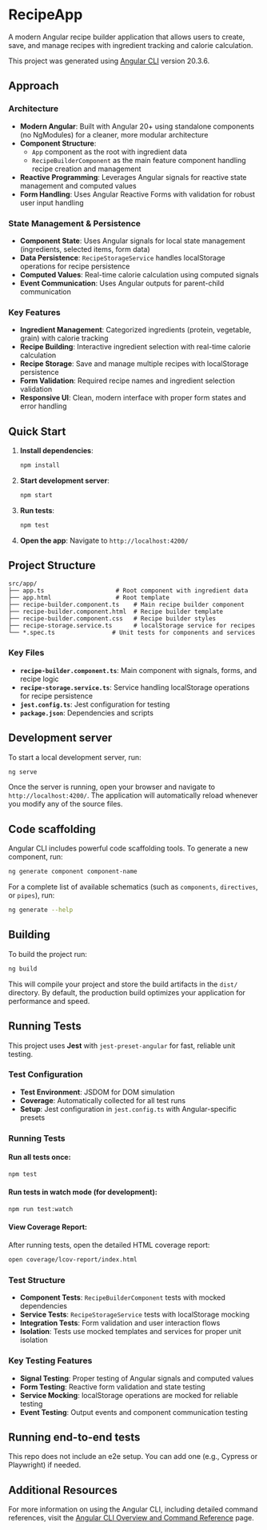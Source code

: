 # RecipeApp

A modern Angular recipe builder application that allows users to create, save, and manage recipes with ingredient tracking and calorie calculation.

This project was generated using [Angular CLI](https://github.com/angular/angular-cli) version 20.3.6.

## Approach

### Architecture
- **Modern Angular**: Built with Angular 20+ using standalone components (no NgModules) for a cleaner, more modular architecture
- **Component Structure**: 
  - `App` component as the root with ingredient data
  - `RecipeBuilderComponent` as the main feature component handling recipe creation and management
- **Reactive Programming**: Leverages Angular signals for reactive state management and computed values
- **Form Handling**: Uses Angular Reactive Forms with validation for robust user input handling

### State Management & Persistence
- **Component State**: Uses Angular signals for local state management (ingredients, selected items, form data)
- **Data Persistence**: `RecipeStorageService` handles localStorage operations for recipe persistence
- **Computed Values**: Real-time calorie calculation using computed signals
- **Event Communication**: Uses Angular outputs for parent-child communication

### Key Features
- **Ingredient Management**: Categorized ingredients (protein, vegetable, grain) with calorie tracking
- **Recipe Building**: Interactive ingredient selection with real-time calorie calculation
- **Recipe Storage**: Save and manage multiple recipes with localStorage persistence
- **Form Validation**: Required recipe names and ingredient selection validation
- **Responsive UI**: Clean, modern interface with proper form states and error handling

## Quick Start

1. **Install dependencies**:
   ```bash
   npm install
   ```

2. **Start development server**:
   ```bash
   npm start
   ```

3. **Run tests**:
   ```bash
   npm test
   ```

4. **Open the app**: Navigate to `http://localhost:4200/`

## Project Structure

```
src/app/
├── app.ts                    # Root component with ingredient data
├── app.html                  # Root template
├── recipe-builder.component.ts    # Main recipe builder component
├── recipe-builder.component.html  # Recipe builder template
├── recipe-builder.component.css   # Recipe builder styles
├── recipe-storage.service.ts      # localStorage service for recipes
└── *.spec.ts                # Unit tests for components and services
```

### Key Files
- **`recipe-builder.component.ts`**: Main component with signals, forms, and recipe logic
- **`recipe-storage.service.ts`**: Service handling localStorage operations for recipe persistence
- **`jest.config.ts`**: Jest configuration for testing
- **`package.json`**: Dependencies and scripts

## Development server

To start a local development server, run:

```bash
ng serve
```

Once the server is running, open your browser and navigate to `http://localhost:4200/`. The application will automatically reload whenever you modify any of the source files.

## Code scaffolding

Angular CLI includes powerful code scaffolding tools. To generate a new component, run:

```bash
ng generate component component-name
```

For a complete list of available schematics (such as `components`, `directives`, or `pipes`), run:

```bash
ng generate --help
```

## Building

To build the project run:

```bash
ng build
```

This will compile your project and store the build artifacts in the `dist/` directory. By default, the production build optimizes your application for performance and speed.

## Running Tests

This project uses **Jest** with `jest-preset-angular` for fast, reliable unit testing.

### Test Configuration
- **Test Environment**: JSDOM for DOM simulation
- **Coverage**: Automatically collected for all test runs
- **Setup**: Jest configuration in `jest.config.ts` with Angular-specific presets

### Running Tests

#### Run all tests once:
```bash
npm test
```

#### Run tests in watch mode (for development):
```bash
npm run test:watch
```

#### View Coverage Report:
After running tests, open the detailed HTML coverage report:
```bash
open coverage/lcov-report/index.html
```

### Test Structure
- **Component Tests**: `RecipeBuilderComponent` tests with mocked dependencies
- **Service Tests**: `RecipeStorageService` tests with localStorage mocking
- **Integration Tests**: Form validation and user interaction flows
- **Isolation**: Tests use mocked templates and services for proper unit isolation

### Key Testing Features
- **Signal Testing**: Proper testing of Angular signals and computed values
- **Form Testing**: Reactive form validation and state testing
- **Service Mocking**: localStorage operations are mocked for reliable testing
- **Event Testing**: Output events and component communication testing

## Running end-to-end tests

This repo does not include an e2e setup. You can add one (e.g., Cypress or Playwright) if needed.

## Additional Resources

For more information on using the Angular CLI, including detailed command references, visit the [Angular CLI Overview and Command Reference](https://angular.dev/tools/cli) page.
